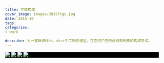 ```yaml
---
title: 立体构成
cover_image: images/2015ltgc.jpg
date: 2015-10
tags:
categories: 
- work

describe: 大一基础课作业。<br>手工制作模型，在空间中应用点线面元素的构成尝试。
---
```

<div style=" background-color:black; ">

<a  href="https://waterpatch.oss-cn-guangzhou.aliyuncs.com/2015-LiTiGouCheng/1.jpg" class="fancybox" data-fancybox="gallery1"><img class="content-a-img" src="https://waterpatch.oss-cn-guangzhou.aliyuncs.com/2015-LiTiGouCheng/1.jpg" ></a>
<a  href="https://waterpatch.oss-cn-guangzhou.aliyuncs.com/2015-LiTiGouCheng/2.jpg" class="fancybox" data-fancybox="gallery1"><img class="content-a-img" src="https://waterpatch.oss-cn-guangzhou.aliyuncs.com/2015-LiTiGouCheng/2.jpg" ></a>
<a  href="https://waterpatch.oss-cn-guangzhou.aliyuncs.com/2015-LiTiGouCheng/3.jpg" class="fancybox" data-fancybox="gallery1"><img class="content-a-img" src="https://waterpatch.oss-cn-guangzhou.aliyuncs.com/2015-LiTiGouCheng/3.jpg" ></a>
<a  href="https://waterpatch.oss-cn-guangzhou.aliyuncs.com/2015-LiTiGouCheng/4.jpg" class="fancybox" data-fancybox="gallery1"><img class="content-a-img" src="https://waterpatch.oss-cn-guangzhou.aliyuncs.com/2015-LiTiGouCheng/4.jpg" ></a>


</div>
